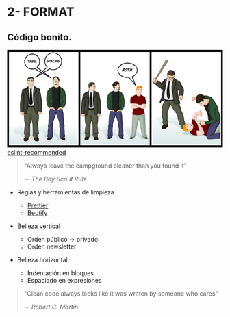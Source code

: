 # 2- FORMAT

## Código bonito.

![Tabs vs Spaces](./tabs_vs_spaces.png)
[eslint-recommended](https://github.com/eslint/eslint/blob/master/conf/eslint-recommended.js)

> "Always leave the campground cleaner than you found it"
>
> -- _The Boy Scout Rule_

* Reglas y herramientas de limpieza

  * [Prettier](https://prettier.io/)
  * [Beutify](https://www.npmjs.com/package/js-beautify)

* Belleza vertical

  * Orden público -> privado
  * Orden newsletter

* Belleza horizontal

  * Indentación en bloques
  * Espaciado en expresiones

> "Clean code always looks like it was written by someone who cares"
>
> -- _Robert C. Martin_
